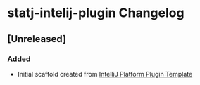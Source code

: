<!-- Keep a Changelog guide -> https://keepachangelog.com -->

# statj-intelij-plugin Changelog

## [Unreleased]
### Added
- Initial scaffold created from [IntelliJ Platform Plugin Template](https://github.com/JetBrains/intellij-platform-plugin-template)
